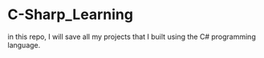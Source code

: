 # C-Sharp_Learning
in this repo, I will save all my projects that I built using the C# programming language.
